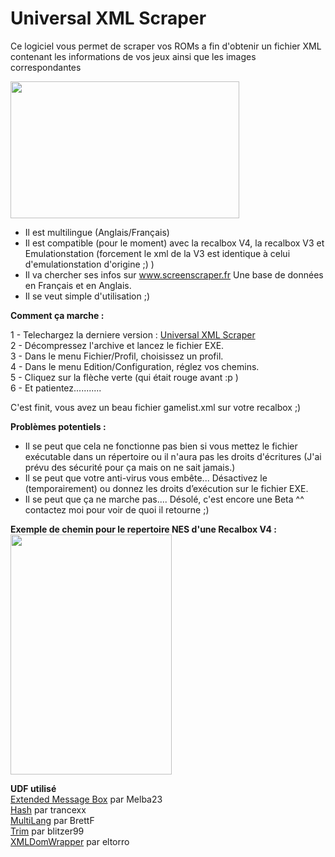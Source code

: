 # Universal XML Scraper

Ce logiciel vous permet de scraper vos ROMs a fin d'obtenir un fichier XML contenant les informations de vos jeux ainsi que les images correspondantes

<img src="http://zupimages.net/up/16/09/n6mr.jpg" alt="" width="366" height="219" />
<ul>
	<li>Il est multilingue (Anglais/Français)</li>
	<li>Il est compatible (pour le moment) avec la recalbox V4, la recalbox V3 et Emulationstation (forcement le xml de la V3 est identique à celui d'emulationstation d'origine ;) )</li>
	<li>Il va chercher ses infos sur <a href="http://www.screenscraper.fr/">www.screenscraper.fr</a> Une base de données en Français et en Anglais.</li>
	<li>Il se veut simple d'utilisation ;)</li>
</ul>
<strong>Comment ça marche : </strong>

1 - Telechargez la derniere version : [Universal XML Scraper](https://github.com/Universal-Rom-Tools/Universal-XML-Scraper/releases)  
2 - Décompressez l'archive et lancez le fichier EXE.  
3 - Dans le menu Fichier/Profil, choisissez un profil.  
4 - Dans le menu Edition/Configuration, réglez vos chemins.  
5 - Cliquez sur la flèche verte (qui était rouge avant :p )  
6 - Et patientez...........  

C'est finit, vous avez un beau fichier gamelist.xml sur votre recalbox ;)

<strong>Problèmes potentiels :</strong>
<ul>
	<li>Il se peut que cela ne fonctionne pas bien si vous mettez le fichier exécutable dans un répertoire ou il n'aura pas les droits d'écritures (J'ai prévu des sécurité pour ça mais on ne sait jamais.)</li>
	<li>Il se peut que votre anti-virus vous embête... Désactivez le (temporairement) ou donnez les droits d’exécution sur le fichier EXE.</li>
	<li>Il se peut que ça ne marche pas.... Désolé, c'est encore une Beta ^^ contactez moi pour voir de quoi il retourne ;)</li>
</ul>
<strong>Exemple de chemin pour le repertoire NES d'une Recalbox V4 :</strong>

<img src="http://zupimages.net/up/16/09/48d8.jpg" alt="" width="258" height="384" />


__UDF utilisé__  
[Extended Message Box](https://www.autoitscript.com/forum/topic/109096-extended-message-box-bugfix-version-9-aug-15/) par Melba23  
[Hash](https://www.autoitscript.com/forum/topic/95558-crc32-md4-md5-sha1-for-files/) par trancexx  
[MultiLang](https://www.autoitscript.com/forum/topic/118495-multilangau3/) par BrettF  
[Trim](https://www.autoitscript.com/forum/topic/14173-new-string-trim-functions/) par blitzer99  
[XMLDomWrapper](https://www.autoitscript.com/forum/topic/19848-xml-dom-wrapper-com/) par eltorro  
